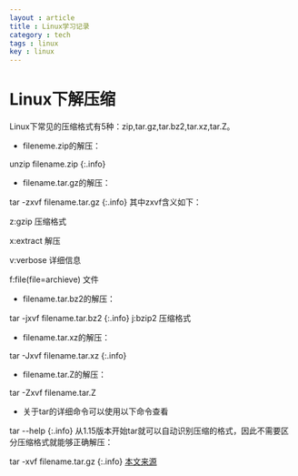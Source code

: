```yaml
---
layout : article
title : Linux学习记录
category : tech
tags : linux 
key : linux
---
```

# Linux下解压缩
Linux下常见的压缩格式有5种：zip,tar.gz,tar.bz2,tar.xz,tar.Z。
* fileneme.zip的解压：

unzip filename.zip
{:.info}
* filename.tar.gz的解压：

tar -zxvf filename.tar.gz
{:.info}
其中zxvf含义如下：

z:gzip    压缩格式

x:extract 解压

v:verbose 详细信息

f:file(file=archieve) 文件
* filename.tar.bz2的解压：

tar -jxvf filename.tar.bz2
{:.info}
j:bzip2 压缩格式
* filename.tar.xz的解压：

tar -Jxvf filename.tar.xz
{:.info}
* filename.tar.Z的解压：

tar -Zxvf filename.tar.Z

* 关于tar的详细命令可以使用以下命令查看

tar --help
{:.info}
从1.15版本开始tar就可以自动识别压缩的格式，因此不需要区分压缩格式就能够正确解压：

tar -xvf filename.tar.gz
{:.info}
[本文来源](https://www.cnblogs.com/cursorhu/p/5891699.html)
